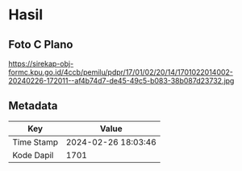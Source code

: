 # Hasil

## Foto C Plano

https://sirekap-obj-formc.kpu.go.id/4ccb/pemilu/pdpr/17/01/02/20/14/1701022014002-20240226-172011--af4b74d7-de45-49c5-b083-38b087d23732.jpg


## Metadata

| Key        | Value               |
| ---------- | ------------------- |
| Time Stamp | 2024-02-26 18:03:46 |
| Kode Dapil | 1701                |



